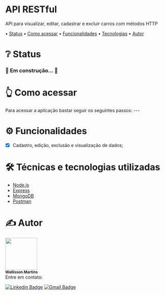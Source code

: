<h1 align="left">API RESTful</h1>
<p align="left">API para visualizar, editar, cadastrar e excluir carros com métodos HTTP</p>

<p align="left"> •
 <a href="#status">Status</a> •
 <a href="#acessar">Como acessar</a> • 
 <a href="#funcionalidades">Funcionalidades</a> • 
 <a href="#tecnologias">Tecnologias</a> • 
 <a href="#autor">Autor</a>
</p>

<h1 align="left" id="status">❔ Status</h1>

<h3 align="left"> 
  🚧 Em construção... 🚧
</h3>

<h1 align="left" id="acessar">👆 Como acessar</h1>
Para acessar a aplicação bastar seguir os seguintes passos: ---

<h1 align="left" id="funcionalidades">⚙️ Funcionalidades</h1>

- [x] Cadastro, edição, exclusão e visualização de dados;

<h1 align="left" id="tecnologias">🛠️ Técnicas e tecnologias utilizadas</h1>

- [Node.js](https://nodejs.org/en/docs/)
- [Express](https://expressjs.com/pt-br/starter/hello-world.html)
- [MongoDB](https://www.mongodb.com/docs/)
- [Postman](https://www.postman.com/)

<h1 align="left" id="autor">✍️ Autor</h1>
<a href="https://github.com/wallissonmart">
 <img src="https://avatars.githubusercontent.com/u/93344198?s=400&u=efc1c28e0cfb7b7e29bdf3ac50a79d0ddcf8b467&v=4" width="100px;" alt=""/>
 <br/>
 <sub><b>Wallisson Martins</b></sub></a>
<br/>
Entre em contato:

[![Linkedin Badge](https://img.shields.io/badge/-Wallisson-blue?style=flat-square&logo=Linkedin&logoColor=white&link=https://www.linkedin.com/in/wallisson-martins-/)](https://www.linkedin.com/in/wallisson-martins-/) 
[![Gmail Badge](https://img.shields.io/badge/-wallissonmartins37@gmail.com-c14438?style=flat-square&logo=Gmail&logoColor=white&link=mailto:wallissonmartins37@gmail.com)](mailto:wallissonmartins37@gmail.com)

